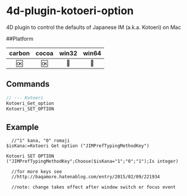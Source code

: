 # 4d-plugin-kotoeri-option
4D plugin to control the defaults of Japanese IM (a.k.a. Kotoeri) on Mac

##Platform

| carbon | cocoa | win32 | win64 |
|:------:|:-----:|:---------:|:---------:|
|🆗|🆗|🚫|🚫|

Commands
---

```c
// --- Kotoeri
Kotoeri_Get_option
Kotoeri_SET_OPTION
```

Example
---

```
  //"1" kana, "0" romaji
$isKana:=Kotoeri Get option ("JIMPrefTypingMethodKey")

Kotoeri SET OPTION ("JIMPrefTypingMethodKey";Choose($isKana="1";"0";"1");Is integer)

  //for more keys see
  //http://baqamore.hatenablog.com/entry/2015/02/09/221934

  //note: change takes effect after window switch or focus event
```
